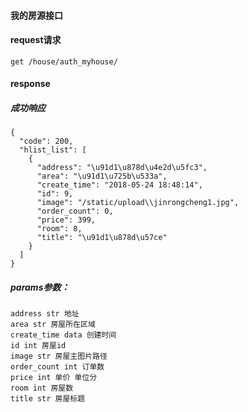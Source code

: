 #### 我的房源接口
#### request请求
    get /house/auth_myhouse/

#### response
##### 成功响应
    {
      "code": 200,
      "hlist_list": [
        {
          "address": "\u91d1\u878d\u4e2d\u5fc3",
          "area": "\u91d1\u725b\u533a",
          "create_time": "2018-05-24 18:48:14",
          "id": 9,
          "image": "/static/upload\\jinrongcheng1.jpg",
          "order_count": 0,
          "price": 399,
          "room": 8,
          "title": "\u91d1\u878d\u57ce"
        }
      ]
    }

##### params参数：
    address str 地址
    area str 房屋所在区域
    create_time data 创建时间
    id int 房屋id
    image str 房屋主图片路径
    order_count int 订单数
    price int 单价 单位分
    room int 房屋数
    title str 房屋标题